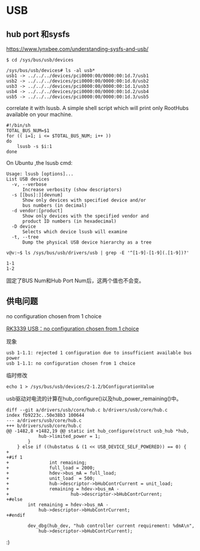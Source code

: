 USB
======

hub port 和sysfs
------

https://www.lynxbee.com/understanding-sysfs-and-usb/

```
$ cd /sys/bus/usb/devices 

/sys/bus/usb/devices# ls -al usb*
usb1 -> ../../../devices/pci0000:00/0000:00:1d.7/usb1
usb2 -> ../../../devices/pci0000:00/0000:00:1d.0/usb2
usb3 -> ../../../devices/pci0000:00/0000:00:1d.1/usb3
usb4 -> ../../../devices/pci0000:00/0000:00:1d.2/usb4
usb5 -> ../../../devices/pci0000:00/0000:00:1d.3/usb5
```
correlate it with lsusb. A simple shell script which will print only RootHubs available on your machine.

```
#!/bin/sh
TOTAL_BUS_NUM=$1
for (( i=1; i <= $TOTAL_BUS_NUM; i++ ))
do
    lsusb -s $i:1
done
```
On Ubuntu ,the lsusb cmd:
```
Usage: lsusb [options]...
List USB devices
  -v, --verbose
      Increase verbosity (show descriptors)
  -s [[bus]:][devnum]
      Show only devices with specified device and/or
      bus numbers (in decimal)
  -d vendor:[product]
      Show only devices with the specified vendor and
      product ID numbers (in hexadecimal)
  -D device
      Selects which device lsusb will examine
  -t, --tree
      Dump the physical USB device hierarchy as a tree

```

	v@v:~$ ls /sys/bus/usb/drivers/usb | grep -E '^[1-9]-[1-9](.[1-9])?'

	1-1
	1-2

固定了BUS Num和Hub Port Num后，这两个值也不会变。



供电问题
-------

no configuration chosen from 1 choice

[RK3339 USB：no configuration chosen from 1 choice](https://blog.csdn.net/kris_fei/article/details/84065481)

现象

	usb 1-1.1: rejected 1 configuration due to insufficient available bus power
	usb 1-1.1: no configuration chosen from 1 choice

临时修改
	
	echo 1 > /sys/bus/usb/devices/2-1.2/bConfigurationValue
	
usb驱动对电流的计算在hub_configure()以及hub_power_remaining()中。

	diff --git a/drivers/usb/core/hub.c b/drivers/usb/core/hub.c
	index fb9223c..50e38b3 100644
	--- a/drivers/usb/core/hub.c
	+++ b/drivers/usb/core/hub.c
	@@ -1482,8 +1482,19 @@ static int hub_configure(struct usb_hub *hub,
				hub->limited_power = 1;
			}
		} else if ((hubstatus & (1 << USB_DEVICE_SELF_POWERED)) == 0) {
	+
	+#if 1
	+               int remaining;
	+               full_load = 2000;
	+               hdev->bus_mA = full_load;
	+               unit_load  = 500;
	+               hub->descriptor->bHubContrCurrent = unit_load;
	+               remaining = hdev->bus_mA -
	+                       hub->descriptor->bHubContrCurrent;
	+#else
			int remaining = hdev->bus_mA -
				hub->descriptor->bHubContrCurrent;
	+#endif
	 
			dev_dbg(hub_dev, "hub controller current requirement: %dmA\n",
				hub->descriptor->bHubContrCurrent);


:)
